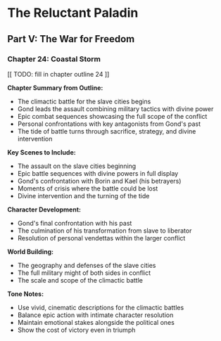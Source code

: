 # The Reluctant Paladin

## Part V: The War for Freedom

### Chapter 24: Coastal Storm

[[ TODO: fill in chapter outline 24 ]]

**Chapter Summary from Outline:**
- The climactic battle for the slave cities begins
- Gond leads the assault combining military tactics with divine power
- Epic combat sequences showcasing the full scope of the conflict
- Personal confrontations with key antagonists from Gond's past
- The tide of battle turns through sacrifice, strategy, and divine intervention

**Key Scenes to Include:**
- The assault on the slave cities beginning
- Epic battle sequences with divine powers in full display
- Gond's confrontation with Borin and Kael (his betrayers)
- Moments of crisis where the battle could be lost
- Divine intervention and the turning of the tide

**Character Development:**
- Gond's final confrontation with his past
- The culmination of his transformation from slave to liberator
- Resolution of personal vendettas within the larger conflict

**World Building:**
- The geography and defenses of the slave cities
- The full military might of both sides in conflict
- The scale and scope of the climactic battle

**Tone Notes:**
- Use vivid, cinematic descriptions for the climactic battles
- Balance epic action with intimate character resolution
- Maintain emotional stakes alongside the political ones
- Show the cost of victory even in triumph
